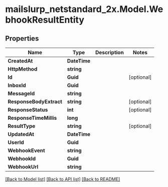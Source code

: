 # mailslurp_netstandard_2x.Model.WebhookResultEntity

## Properties

Name | Type | Description | Notes
------------ | ------------- | ------------- | -------------
**CreatedAt** | **DateTime** |  | 
**HttpMethod** | **string** |  | 
**Id** | **Guid** |  | [optional] 
**InboxId** | **Guid** |  | 
**MessageId** | **string** |  | 
**ResponseBodyExtract** | **string** |  | [optional] 
**ResponseStatus** | **int** |  | [optional] 
**ResponseTimeMillis** | **long** |  | 
**ResultType** | **string** |  | [optional] 
**UpdatedAt** | **DateTime** |  | 
**UserId** | **Guid** |  | 
**WebhookEvent** | **string** |  | 
**WebhookId** | **Guid** |  | 
**WebhookUrl** | **string** |  | 

[[Back to Model list]](../README#documentation-for-models) [[Back to API list]](../README#documentation-for-api-endpoints) [[Back to README]](../README)


